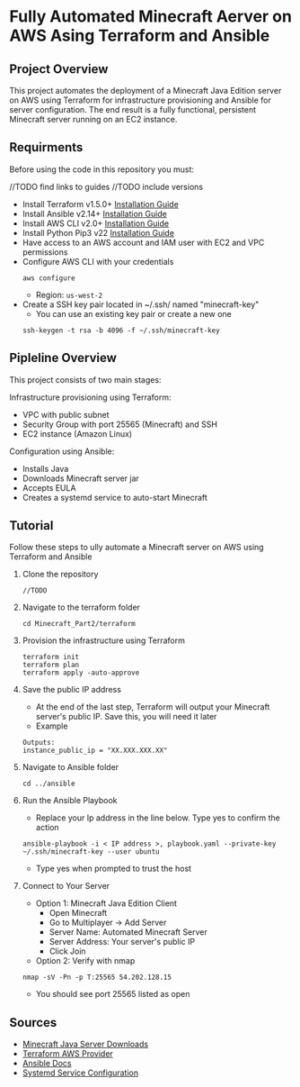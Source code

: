 # Fully Automated Minecraft Aerver on AWS Asing Terraform and Ansible

## Project Overview

This project automates the deployment of a Minecraft Java Edition server on AWS using Terraform for infrastructure provisioning and Ansible for server configuration. The end result is a fully functional, persistent Minecraft server running on an EC2 instance.

## Requirments

Before using the code in this repository you must:

//TODO find links to guides
//TODO include versions

- Install Terraform v1.5.0+ [Installation Guide](https://developer.hashicorp.com/terraform/install)
- Install Ansible v2.14+ [Installation Guide](https://docs.ansible.com/ansible/latest/installation_guide/intro_installation.html)
- Install AWS CLI v2.0+ [Installation Guide](https://docs.aws.amazon.com/cli/latest/userguide/install-cliv2.html)
- Install Python Pip3 v22 [Installation Guide](https://pip.pypa.io/en/stable/installation/)
- Have access to an AWS account and IAM user with EC2 and VPC permissions
- Configure AWS CLI with your credentials
    ```
    aws configure
    ```
    - Region: ```us-west-2```
- Create a SSH key pair located in ~/.ssh/ named "minecraft-key"
    - You can use an existing key pair or create a new one
    ```
    ssh-keygen -t rsa -b 4096 -f ~/.ssh/minecraft-key
    ```

## Pipleline Overview

This project consists of two main stages:

Infrastructure provisioning using Terraform:

- VPC with public subnet
- Security Group with port 25565 (Minecraft) and SSH
- EC2 instance (Amazon Linux)

Configuration using Ansible:

- Installs Java
- Downloads Minecraft server jar
- Accepts EULA
- Creates a systemd service to auto-start Minecraft

## Tutorial

Follow these steps to ully automate a Minecraft server on AWS using Terraform and Ansible

1. Clone the repository
    ```
    //TODO
2. Navigate to the terraform folder
    ```
    cd Minecraft_Part2/terraform
3. Provision the infrastructure using Terraform
    ```
    terraform init
    terraform plan
    terraform apply -auto-approve
4. Save the public IP address
    - At the end of the last step, Terraform will output your Minecraft server's public IP. Save this, you will need it later
    - Example
    ```
    Outputs:
    instance_public_ip = "XX.XXX.XXX.XX"

5. Navigate to Ansible folder
    ```
    cd ../ansible
6. Run the Ansible Playbook
    - Replace your Ip address in the line below. Type yes to confirm the action

    ```
    ansible-playbook -i < IP address >, playbook.yaml --private-key ~/.ssh/minecraft-key --user ubuntu
    ```
    - Type yes when prompted to trust the host
7. Connect to Your Server
    - Option 1: Minecraft Java Edition Client
        - Open Minecraft
        - Go to Multiplayer → Add Server
        - Server Name: Automated Minecraft Server
        - Server Address: Your server's public IP
        - Click Join
    - Option 2: Verify with nmap
    ```
    nmap -sV -Pn -p T:25565 54.202.128.15
    ```
    - You should see port 25565 listed as open

## Sources

- [Minecraft Java Server Downloads](https://www.minecraft.net/en-us/download/server)
- [Terraform AWS Provider](https://registry.terraform.io/providers/hashicorp/aws/latest/docs)
- [Ansible Docs](https://docs.ansible.com/)
- [Systemd Service Configuration](https://www.freedesktop.org/software/systemd/man/systemd.service.html)